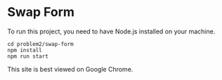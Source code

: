 # Swap Form

To run this project, you need to have Node.js installed on your machine.

```
cd problem2/swap-form
npm install
npm run start
```

This site is best viewed on Google Chrome.
